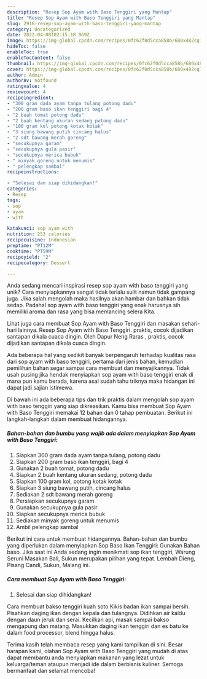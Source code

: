 ```yaml
---
description: "Resep Sop Ayam with Baso Tenggiri yang Mantap"
title: "Resep Sop Ayam with Baso Tenggiri yang Mantap"
slug: 2916-resep-sop-ayam-with-baso-tenggiri-yang-mantap
category: Uncategorized
date: 2022-04-08T02:15:18.969Z
image: https://img-global.cpcdn.com/recipes/0fc62f0d5cca858b/680x482cq70/sop-ayam-with-baso-tenggiri-foto-resep-utama.jpg
hideToc: false
enableToc: true
enableTocContent: false
thumbnail: https://img-global.cpcdn.com/recipes/0fc62f0d5cca858b/680x482cq70/sop-ayam-with-baso-tenggiri-foto-resep-utama.jpg
cover: https://img-global.cpcdn.com/recipes/0fc62f0d5cca858b/680x482cq70/sop-ayam-with-baso-tenggiri-foto-resep-utama.jpg
author: Admin
authorAv: notfound
ratingvalue: 4
reviewcount: 4
recipeingredient:
- "300 gram dada ayam tanpa tulang potong dadu"
- "200 gram baso ikan tenggiri bagi 4"
- "2 buah tomat potong dadu"
- "2 buah kentang ukuran sedang potong dadu"
- "100 gram kol potong kotak kotak"
- "3 siung bawang putih cincang halus"
- "2 sdt bawang merah goreng"
- "secukupnya garam"
- "secukupnya gula pasir"
- "secukupnya merica bubuk"
- " minyak goreng untuk menumis"
- " pelengkap sambal"
recipeinstructions:

- "Selesai dan siap dihidangkan!"
categories:
- Resep
tags:
- sop
- ayam
- with

katakunci: sop ayam with 
nutrition: 253 calories
recipecuisine: Indonesian
preptime: "PT12M"
cooktime: "PT59M"
recipeyield: "2"
recipecategory: Dessert

---
```





Anda sedang mencari inspirasi resep sop ayam with baso tenggiri yang unik? Cara menyiapkannya sangat tidak terlalu sulit namun tidak gampang juga. Jika salah mengolah maka hasilnya akan hambar dan bahkan tidak sedap. Padahal sop ayam with baso tenggiri yang enak harusnya sih memiliki aroma dan rasa yang bisa memancing selera Kita.





Lihat juga cara membuat Sop Ayam with Baso Tenggiri dan masakan sehari-hari lainnya. Resep Sop Ayam with Baso Tenggiri. praktis, cocok dijadikan santapan dikala cuaca dingin. Oleh Dapur Neng Raras , praktis, cocok dijadikan santapan dikala cuaca dingin.

Ada beberapa hal yang sedikit banyak berpengaruh terhadap kualitas rasa dari sop ayam with baso tenggiri, pertama dari jenis bahan, kemudian pemilihan bahan segar sampai cara membuat dan menyajikannya. Tidak usah pusing jika hendak menyiapkan sop ayam with baso tenggiri enak di mana pun kamu berada, karena asal sudah tahu triknya maka hidangan ini dapat jadi sajian istimewa.






Di bawah ini ada beberapa tips dan trik praktis dalam mengolah sop ayam with baso tenggiri yang siap dikreasikan. Kamu bisa membuat Sop Ayam with Baso Tenggiri memakai 12 bahan dan 0 tahap pembuatan. Berikut ini langkah-langkah dalam membuat hidangannya.

<!--inarticleads1-->

##### Bahan-bahan dan bumbu yang wajib ada dalam menyiapkan Sop Ayam with Baso Tenggiri:

1. Siapkan 300 gram dada ayam tanpa tulang, potong dadu
1. Siapkan 200 gram baso ikan tenggiri, bagi 4
1. Gunakan 2 buah tomat, potong dadu
1. Siapkan 2 buah kentang ukuran sedang, potong dadu
1. Siapkan 100 gram kol, potong kotak kotak
1. Siapkan 3 siung bawang putih, cincang halus
1. Sediakan 2 sdt bawang merah goreng
1. Persiapkan secukupnya garam
1. Gunakan secukupnya gula pasir
1. Siapkan secukupnya merica bubuk
1. Sediakan  minyak goreng untuk menumis
1. Ambil  pelengkap sambal


Berikut ini cara untuk membuat hidangannya. Bahan-bahan dan bumbu yang diperlukan dalam menyiapkan Sop Baso Ikan Tenggiri: Gunakan Bahan baso. Jika saat ini Anda sedang ingin menikmati sop ikan tenggiri, Warung Seruni Masakan Bali, Sukun merupakan pilihan yang tepat. Lembah Dieng, Pisang Candi, Sukun, Malang ini. 

<!--inarticleads2-->

##### Cara membuat Sop Ayam with Baso Tenggiri:


1. Selesai dan siap dihidangkan!

Cara membuat bakso tenggiri kuah soto Kikis badan ikan sampai bersih. Pisahkan daging ikan dengan kepala dan tulangnya. Didihkan air kaldu dengan daun jeruk dan serai. Kecilkan api, masak sampai bakso mengapung dan matang. Masukkan daging ikan tenggiri dan es batu ke dalam food processor, blend hingga halus. 

Terima kasih telah membaca resep yang kami tampilkan di sini. Besar harapan kami, olahan Sop Ayam with Baso Tenggiri yang mudah di atas dapat membantu anda menyiapkan makanan yang lezat untuk keluarga/teman ataupun menjadi ide dalam berbisnis kuliner. Semoga bermanfaat dan selamat mencoba!
